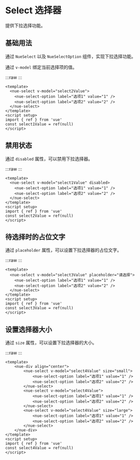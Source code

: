 <script setup>
    import { ref } from 'vue'
    const select1Value = ref(null)
    const select2Value = ref(null)
    const select3Value = ref(null)
    const select4Value = ref(null)
</script>
<style scoped>
    
</style>

# Select 选择器

提供下拉选择功能。

## 基础用法

通过 `NueSelect` 以及 `NueSelectOption` 组件，实现下拉选择功能。

通过 `v-model` 绑定当前选择项的值。

:::raw
<nue-select v-model="select1Value">
    <nue-select-option label="选项1" value="1" />
    <nue-select-option label="选项2" value="2" />
</nue-select>
:::

```vue
<template>
  <nue-select v-model="select2Value">
    <nue-select-option label="选项1" value="1" />
    <nue-select-option label="选项2" value="2" />
  </nue-select>
</template>
<script setup>
import { ref } from 'vue'
const select1Value = ref(null)
</script>
```

## 禁用状态

通过 `disabled` 属性，可以禁用下拉选择器。

:::raw
<nue-select v-model="select1Value" disabled>
    <nue-select-option label="选项1" value="1" />
    <nue-select-option label="选项2" value="2" />
</nue-select>
:::

```vue
<template>
  <nue-select v-model="select1Value" disabled>
    <nue-select-option label="选项1" value="1" />
    <nue-select-option label="选项2" value="2" />
  </nue-select>
</template>
<script setup>
import { ref } from 'vue'
const select2Value = ref(null)
</script>
```

## 待选择时的占位文字

通过 `placeholder` 属性，可以设置下拉选择器的占位文字。

:::raw
<nue-select v-model="select3Value" placeholder="请选择">
    <nue-select-option label="选项1" value="1" />
    <nue-select-option label="选项2" value="2" />
</nue-select>
:::

```vue
<template>
  <nue-select v-model="select3Value" placeholder="请选择">
    <nue-select-option label="选项1" value="1" />
    <nue-select-option label="选项2" value="2" />
  </nue-select>
</template>
<script setup>
import { ref } from 'vue'
const select3Value = ref(null)
</script>
```

## 设置选择器大小

通过 `size` 属性，可以设置下拉选择器的大小。

:::raw
<nue-div align="center">
    <nue-select v-model="select4Value" size="small">
        <nue-select-option label="选项1" value="1" />
        <nue-select-option label="选项2" value="2" />
    </nue-select>
    <nue-select v-model="select4Value">
        <nue-select-option label="选项1" value="1" />
        <nue-select-option label="选项2" value="2" />
    </nue-select>
    <nue-select v-model="select4Value" size="large">
        <nue-select-option label="选项1" value="1" />
        <nue-select-option label="选项2" value="2" />
    </nue-select>
</nue-div>
:::


```vue
<template>
    <nue-div align="center">
        <nue-select v-model="select4Value" size="small">
            <nue-select-option label="选项1" value="1" />
            <nue-select-option label="选项2" value="2" />
        </nue-select>
        <nue-select v-model="select4Value">
            <nue-select-option label="选项1" value="1" />
            <nue-select-option label="选项2" value="2" />
        </nue-select>
        <nue-select v-model="select4Value" size="large">
            <nue-select-option label="选项1" value="1" />
            <nue-select-option label="选项2" value="2" />
        </nue-select>
    </nue-div>
</template>
<script setup>
import { ref } from 'vue'
const select4Value = ref(null)
</script>
```